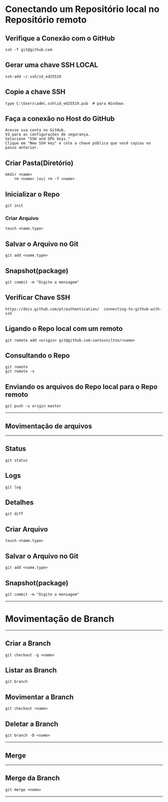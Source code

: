 # Conectando um Repositório local no Repositório remoto  

## Verifique a Conexão com o GitHub
	ssh -T git@github.com
## Gerar uma chave SSH LOCAL
	ssh-add ~/.ssh/id_ed25519	
## Copie a chave SSH
	type C:\Users\adm\.ssh\id_ed25519.pub  # para Windows  
## Faça a conexão no Host do GitHub
	Acesse sua conta no GitHub.
	Vá para as configurações de segurança.
	Selecione "SSH and GPG keys."
	Clique em "New SSH key" e cole a chave pública que você copiou no passo anterior.

  
  
  
## Criar Pasta(Diretório)  
	mkdir <name>  
		rm <name> |ou| rm -f <name>  
		  
## Inicializar o Repo  
	git init  
### Criar Arquivo  
	touch <name.type>  
## Salvar o Arquivo no Git  
	git add <name.type>  
## Snapshot(package)  
	git commit -m "Digite a mensagem"  
## Verificar Chave SSH  
	https://docs.github.com/pt/authentication/  connecting-to-github-with-ssh
  
## Ligando o Repo local com um remoto  
	git remote add <origin> git@github.com:santosnilton/<name>  
## Consultando o Repo  
	git remote  
	git remote -v  
## Enviando os arquivos do Repo local para o Repo remoto  
	git push -u origin master  
---    
## Movimentação de arquivos  
---    
## Status  
	git status  
## Logs  
	git log  
## Detalhes  
	git diff  
## Criar Arquivo  
	touch <name.type>  
## Salvar o Arquivo no Git  
	git add <name.type>  
## Snapshot(package)  
	git commit -m "Digite a mensagem"  
---    
# Movimentação de Branch  
---    
## Criar a Branch  
	git checkout -g <name>  
## Listar as Branch  
	git branch  
## Movimentar a Branch  
	git checkout <name>  
## Deletar a Branch  
	git branch -D <name>  
---    
## Merge  
---    
## Merge da Branch  
	git merge <nome>  
---   

  
